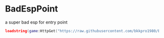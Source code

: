 # BadEspPoint
 a super bad esp for entry point

```lua
loadstring(game:HttpGet("https://raw.githubusercontent.com/bkkpro1980/BadEspPoint/main/BadEspPoint.lua"))()
```
